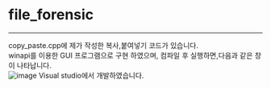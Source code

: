 # file_forensic
---
copy_paste.cpp에 제가 작성한 복사,붙여넣기 코드가 있습니다.</br>
winapi를 이용한 GUI 프로그램으로 구현 하였으며, 컴파일 후 실행하면,다음과 같은 창이 나타납니다.</br>
![image](https://github.com/user-attachments/assets/d3f26913-8ee9-4419-b20a-315e6553661d)
Visual studio에서 개발하였습니다.
